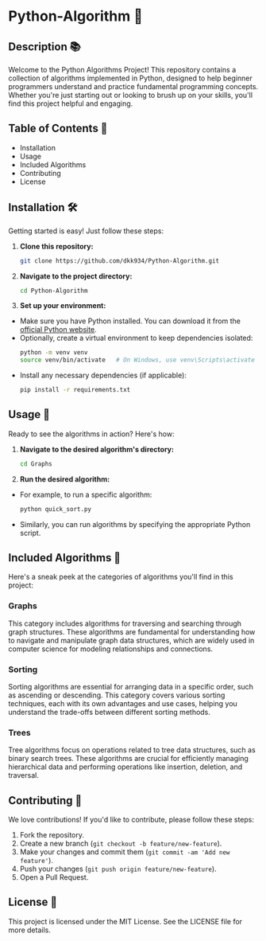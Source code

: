 # Python-Algorithm 🚀

## Description 📚
Welcome to the Python Algorithms Project! This repository contains a collection of algorithms implemented in Python, designed to help beginner programmers understand and practice fundamental programming concepts. Whether you're just starting out or looking to brush up on your skills, you'll find this project helpful and engaging.

## Table of Contents 📁
- Installation
- Usage
- Included Algorithms
- Contributing
- License

## Installation 🛠️
Getting started is easy! Just follow these steps:

1. **Clone this repository:**
    ```bash
    git clone https://github.com/dkk934/Python-Algorithm.git
    ```
2. **Navigate to the project directory:**
    ```bash
    cd Python-Algorithm
    ```
3. **Set up your environment:**
  - Make sure you have Python installed. You can download it from the [official Python website](https://www.python.org/).
  - Optionally, create a virtual environment to keep dependencies isolated:
    ```bash
    python -m venv venv
    source venv/bin/activate   # On Windows, use venv\Scripts\activate
    ```
  - Install any necessary dependencies (if applicable):
    ```bash
    pip install -r requirements.txt
    ```

## Usage 🎯
Ready to see the algorithms in action? Here's how:

1. **Navigate to the desired algorithm's directory:**
    ```bash
    cd Graphs
    ```
2. **Run the desired algorithm:**
  - For example, to run a specific algorithm:
    ```bash
    python quick_sort.py
    ```
  - Similarly, you can run algorithms by specifying the appropriate Python script.

## Included Algorithms 📂
Here's a sneak peek at the categories of algorithms you'll find in this project:

 ### Graphs
  This category includes algorithms for traversing and searching through graph structures. These algorithms are fundamental for understanding how to navigate and manipulate graph data       structures, which are widely used in computer science for modeling relationships and connections.

 ### Sorting
  Sorting algorithms are essential for arranging data in a specific order, such as ascending or descending. This category covers various sorting techniques, each with its own advantages     and use cases, helping you understand the trade-offs between different sorting methods.

 ### Trees
  Tree algorithms focus on operations related to tree data structures, such as binary search trees. These algorithms are crucial for efficiently managing hierarchical data and performing    operations like insertion, deletion, and traversal.
  
## Contributing 🤝
We love contributions! If you'd like to contribute, please follow these steps:

1. Fork the repository.
2. Create a new branch (`git checkout -b feature/new-feature`).
3. Make your changes and commit them (`git commit -am 'Add new feature'`).
4. Push your changes (`git push origin feature/new-feature`).
5. Open a Pull Request.

## License 📜
This project is licensed under the MIT License. See the LICENSE file for more details.


